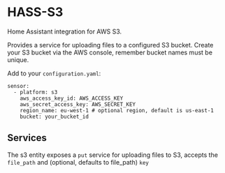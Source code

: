 # HASS-S3
Home Assistant integration for AWS S3.

Provides a service for uploading files to a configured S3 bucket. Create your S3 bucket via the AWS console, remember bucket names must be unique.

Add to your `configuration.yaml`:
```
sensor:
  - platform: s3
    aws_access_key_id: AWS_ACCESS_KEY
    aws_secret_access_key: AWS_SECRET_KEY
    region_name: eu-west-1 # optional region, default is us-east-1
    bucket: your_bucket_id
```

## Services
The s3 entity exposes a `put` service for uploading files to S3, accepts the `file_path` and (optional, defaults to file_path) `key`